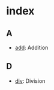 <!-- Document generated by "gen-index"; DO NOT EDIT -->

# index


## A

- [add](ops/basic.md#add): Addition

## D

- [div](ops/basic.md#div): Division
